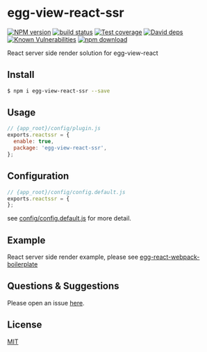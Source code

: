 # egg-view-react-ssr

[![NPM version][npm-image]][npm-url]
[![build status][travis-image]][travis-url]
[![Test coverage][codecov-image]][codecov-url]
[![David deps][david-image]][david-url]
[![Known Vulnerabilities][snyk-image]][snyk-url]
[![npm download][download-image]][download-url]

[npm-image]: https://img.shields.io/npm/v/egg-view-react-ssr.svg?style=flat-square
[npm-url]: https://npmjs.org/package/egg-view-react-ssr
[travis-image]: https://img.shields.io/travis/eggjs/egg-view-react-ssr.svg?style=flat-square
[travis-url]: https://travis-ci.org/eggjs/egg-view-react-ssr
[codecov-image]: https://img.shields.io/codecov/c/github/eggjs/egg-view-react-ssr.svg?style=flat-square
[codecov-url]: https://codecov.io/github/eggjs/egg-view-react-ssr?branch=master
[david-image]: https://img.shields.io/david/eggjs/egg-view-react-ssr.svg?style=flat-square
[david-url]: https://david-dm.org/eggjs/egg-view-react-ssr
[snyk-image]: https://snyk.io/test/npm/egg-view-react-ssr/badge.svg?style=flat-square
[snyk-url]: https://snyk.io/test/npm/egg-view-react-ssr
[download-image]: https://img.shields.io/npm/dm/egg-view-react-ssr.svg?style=flat-square
[download-url]: https://npmjs.org/package/egg-view-react-ssr

React server side render solution for egg-view-react

## Install

```bash
$ npm i egg-view-react-ssr --save
```

## Usage

```js
// {app_root}/config/plugin.js
exports.reactssr = {
  enable: true,
  package: 'egg-view-react-ssr',
};
```

## Configuration

```js
// {app_root}/config/config.default.js
exports.reactssr = {
};
```

see [config/config.default.js](config/config.default.js) for more detail.

## Example

React server side render example, please see [egg-react-webpack-boilerplate](https://github.com/hubcarl/egg-react-webpack-boilerplate)

## Questions & Suggestions

Please open an issue [here](https://github.com/eggjs/egg/issues).

## License

[MIT](LICENSE)
